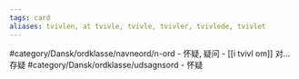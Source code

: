 ```yaml
---
tags: card
aliases: tvivlen, at tvivle, tvivle, tvivler, tvivlede, tvivlet
---
```


#category/Dansk/ordklasse/navneord/n-ord 
	- 怀疑, 疑问
	- [[i tvivl om]] 对... 存疑
#category/Dansk/ordklasse/udsagnsord 
	- 怀疑
